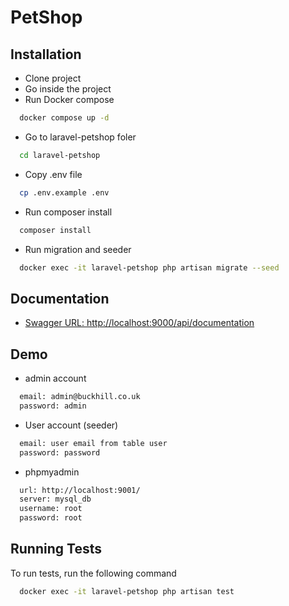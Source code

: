 
# PetShop

## Installation

- Clone project
- Go inside the project
- Run Docker compose
```bash
  docker compose up -d
``` 
- Go to laravel-petshop foler
```bash
  cd laravel-petshop
``` 
- Copy .env file
```bash
  cp .env.example .env
``` 
- Run composer install
```bash
  composer install
```
- Run migration and seeder
```bash
  docker exec -it laravel-petshop php artisan migrate --seed
```


## Documentation

- [Swagger URL: http://localhost:9000/api/documentation](http://localhost:9000/api/documentation)

## Demo
- admin account
```bash
  email: admin@buckhill.co.uk
  password: admin
```
- User account (seeder)
```bash
  email: user email from table user
  password: password
```
- phpmyadmin
```bash
  url: http://localhost:9001/
  server: mysql_db
  username: root
  password: root
```
## Running Tests

To run tests, run the following command

```bash
  docker exec -it laravel-petshop php artisan test
```

